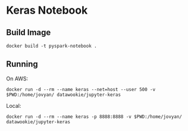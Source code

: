 # Keras Notebook

## Build Image

```
docker build -t pyspark-notebook .
```

## Running

On AWS:

```
docker run -d --rm --name keras --net=host --user 500 -v $PWD:/home/jovyan/ datawookie/jupyter-keras
```

Local:

```
docker run -d --rm --name keras -p 8888:8888 -v $PWD:/home/jovyan/ datawookie/jupyter-keras
```
